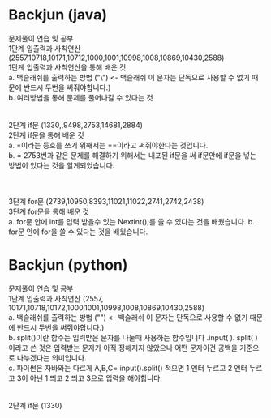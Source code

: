 # Backjun (java)
문제풀이 연습 및 공부  <br>
1단계 입출력과 사칙연산 (2557,10718,10171,10712,1000,1001,10998,1008,10869,10430,2588) <br>
1단계 입출력과 사칙연산을 통해 배운 것 <br>
a. 백슬래쉬를 출력하는 방법 ("\\") <- 백슬래쉬 이 문자는 단독으로 사용할 수 없기 때문에 반드시 두번을 써줘야합니다.)<br>
b. 여러방법을 통해 문제를 풀어나갈 수 있다는 것
<br>
<br>
<br>
2단계 if문 (1330,,9498,2753,14681,2884)<br>
2단계 if문을 통해 배운 것 <br>
a. =이라는 등호를 쓰기 위해서는 ==이라고 써줘야한다는 것입니다.<br>
b. = 2753번과 같은 문제를 해결하기 위해서는 내포된 if문을 써 if문안에 if문을 넣는 방법이 있다는 것을 알게되었습니다.<br>
<br>
<br>
<br>
3단계 for문 (2739,10950,8393,11021,11022,2741,2742,2438)<br>
3단계 for문을 통해 배운 것 <br>
a. for문 안에 int를 입력 받을수 있는 Nextint();를 쓸 수 있다는 것을 배웠습니다.
b. for문 안에 for을 쓸 수 있다는 것을 배웠습니다.

# Backjun (python)
문제풀이 연습 및 공부  <br>
1단계 입출력과 사칙연산 (2557, 10171,10718,10172,1000,1001,10998,1008,10869,10430,2588) <br>
a. 백슬래쉬를 출력하는 방법 ("\") <- 백슬래쉬 이 문자는 단독으로 사용할 수 없기 때문에 반드시 두번을 써줘야합니다.) <br>
b. split()이란 함수는 입력받은 문자를 나눌때 사용하는 함수입니다 .input( ). split( )이라고 쓴 것은 입력받는 문자가 아직 정해지지 않았으나 어떤 문자이건 공백을 기준으로 나누겠다는 의미입니다. <br>
c. 파이썬은 자바와는 다르게 A,B,C= input().split() 적으면 1 엔터 누르고 2 엔터 누르고 3이 아닌 1 띄고 2 띄고 3으로 입력을 해야합니다.
<br>
<br>
<br>
2단계 if문 (1330)<br>
